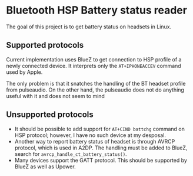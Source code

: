 # Bluetooth HSP Battery status reader

The goal of this project is to get battery status on headsets in Linux.

## Supported protocols
Current implementation uses BlueZ to get connection to HSP profile of a newly connected device.
It interprets only the `AT+IPHONEACCEV` command used by Apple.

The only problem is that it snatches the handling of the BT headset profile from pulseaudio. 
On the other hand, the pulseaudio does not do anything useful with it and does not seem to mind

## Unsupported protocols

* It should be possible to add support for `AT+CIND battchg` command on HSP protocol; 
however, I have no such device at my desposal.
* Another way to report battery status of headset is through AVRCP protocol, which is used in A2DP. 
The handling must be added to BlueZ, search for `avrcp_handle_ct_battery_status()`.
* Many devices support the GATT protocol. This should be supported by BlueZ as well as Upower.
